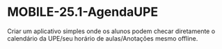 # MOBILE-25.1-AgendaUPE
Criar um aplicativo simples onde os alunos podem checar diretamente o calendário da UPE/seu horário de aulas/Anotações mesmo offline.
